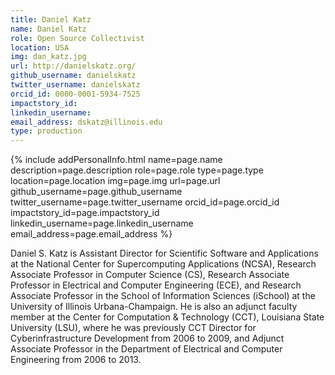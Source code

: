 ```yaml
---
title: Daniel Katz
name: Daniel Katz
role: Open Source Collectivist
location: USA
img: dan_katz.jpg
url: http://danielskatz.org/
github_username: danielskatz
twitter_username: danielskatz
orcid_id: 0000-0001-5934-7525
impactstory_id: 
linkedin_username:
email_address: dskatz@illinois.edu
type: production
---
```


<!--HTML / LIQUID stuff to render picture and links  -->
{% include addPersonalInfo.html name=page.name description=page.description role=page.role type=page.type location=page.location img=page.img url=page.url github_username=page.github_username twitter_username=page.twitter_username orcid_id=page.orcid_id impactstory_id=page.impactstory_id linkedin_username=page.linkedin_username email_address=page.email_address %}

<!-- START OF FREE MARKDOWN  -->
Daniel S. Katz is Assistant Director for Scientific Software and Applications at the National Center for Supercomputing Applications (NCSA), Research Associate Professor in Computer Science (CS), Research Associate Professor in Electrical and Computer Engineering (ECE), and Research Associate Professor in the School of Information Sciences (iSchool) at the University of Illinois Urbana-Champaign. He is also an adjunct faculty member at the Center for Computation & Technology (CCT), Louisiana State University (LSU), where he was previously CCT Director for Cyberinfrastructure Development from 2006 to 2009, and Adjunct Associate Professor in the Department of Electrical and Computer Engineering from 2006 to 2013. 
